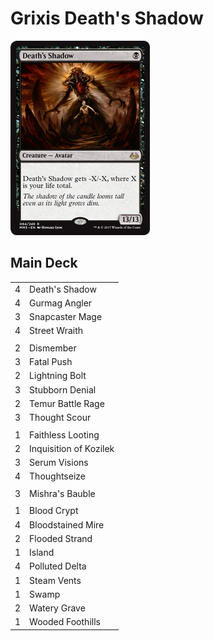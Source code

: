 # Grixis Death's Shadow #

![Death's Shadow](../../images/Death%27s%20Shadow.jpg)

## Main Deck ##
|   |   |
|---|---|
| 4 | Death's Shadow
| 4 | Gurmag Angler
| 3 | Snapcaster Mage
| 4 | Street Wraith
|   |   |
| 2 | Dismember
| 3 | Fatal Push
| 2 | Lightning Bolt
| 3 | Stubborn Denial
| 2 | Temur Battle Rage
| 3 | Thought Scour
|   |   |
| 1 | Faithless Looting
| 2 | Inquisition of Kozilek
| 3 | Serum Visions
| 4 | Thoughtseize
|   |   |
| 3 | Mishra's Bauble
|   |   |
| 1 | Blood Crypt
| 4 | Bloodstained Mire
| 2 | Flooded Strand
| 1 | Island
| 4 | Polluted Delta
| 1 | Steam Vents
| 1 | Swamp
| 2 | Watery Grave
| 1 | Wooded Foothills

